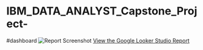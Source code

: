 # IBM_DATA_ANALYST_Capstone_Project-

#dashboard
![Report Screenshot](path-to-screenshot-image)
[View the Google Looker Studio Report](https://yourusername.github.io/your-repo/)
